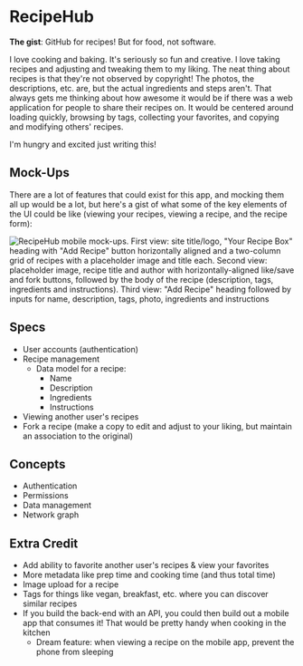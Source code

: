 # RecipeHub

**The gist**: GitHub for recipes! But for food, not software.

I love cooking and baking. It's seriously so fun and creative. I love taking recipes and adjusting and tweaking them to my liking. The neat thing about recipes is that they're not observed by copyright! The photos, the descriptions, etc. are, but the actual ingredients and steps aren't. That always gets me thinking about how awesome it would be if there was a web application for people to share their recipes on. It would be centered around loading quickly, browsing by tags, collecting your favorites, and copying and modifying others' recipes.

I'm hungry and excited just writing this!

## Mock-Ups

There are a lot of features that could exist for this app, and mocking them all up would be a lot, but here's a gist of what some of the key elements of the UI could be like (viewing your recipes, viewing a recipe, and the recipe form):

![RecipeHub mobile mock-ups. First view: site title/logo, "Your Recipe Box" heading with "Add Recipe" button horizontally aligned and a two-column grid of recipes with a placeholder image and title each. Second view: placeholder image, recipe title and author with horizontally-aligned like/save and fork buttons, followed by the body of the recipe (description, tags, ingredients and instructions). Third view: "Add Recipe" heading followed by inputs for name, description, tags, photo, ingredients and instructions](./img/recipehub.webp)


## Specs

- User accounts (authentication)
- Recipe management
    - Data model for a recipe:
        - Name
        - Description
        - Ingredients
        - Instructions
- Viewing another user's recipes
- Fork a recipe (make a copy to edit and adjust to your liking, but maintain an association to the original)

## Concepts

- Authentication
- Permissions
- Data management
- Network graph

## Extra Credit

- Add ability to favorite another user's recipes & view your favorites
- More metadata like prep time and cooking time (and thus total time)
- Image upload for a recipe
- Tags for things like vegan, breakfast, etc. where you can discover similar recipes
- If you build the back-end with an API, you could then build out a mobile app that consumes it! That would be pretty handy when cooking in the kitchen
    - Dream feature: when viewing a recipe on the mobile app, prevent the phone from sleeping
